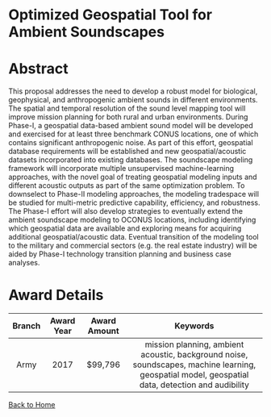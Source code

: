 
Optimized Geospatial Tool for Ambient Soundscapes
=================================================

# Abstract


This proposal addresses the need to develop a robust model for biological, geophysical, and anthropogenic ambient sounds in different environments. The spatial and temporal resolution of the sound level mapping tool will improve mission planning for both rural and urban environments. During Phase-I, a geospatial data-based ambient sound model will be developed and exercised for at least three benchmark CONUS locations, one of which contains significant anthropogenic noise. As part of this effort, geospatial database requirements will be established and new geospatial/acoustic datasets incorporated into existing databases. The soundscape modeling framework will incorporate multiple unsupervised machine-learning approaches, with the novel goal of treating geospatial modeling inputs and different acoustic outputs as part of the same optimization problem. To downselect to Phase-II modeling approaches, the modeling tradespace will be studied for multi-metric predictive capability, efficiency, and robustness. The Phase-I effort will also develop strategies to eventually extend the ambient soundscape modeling to OCONUS locations, including identifying which geospatial data are available and exploring means for acquiring additional geospatial/acoustic data. Eventual transition of the modeling tool to the military and commercial sectors (e.g. the real estate industry) will be aided by Phase-I technology transition planning and business case analyses.  

# Award Details

|Branch|Award Year|Award Amount|Keywords|
| :---: | :---: | :---: | :---: |
|Army|2017|$99,796|mission planning, ambient acoustic, background noise, soundscapes, machine learning, geospatial model, geospatial data, detection and audibility|
  
  


[Back to Home](https://github.com/chrischow/dod_sbir_awards/CC/#999)